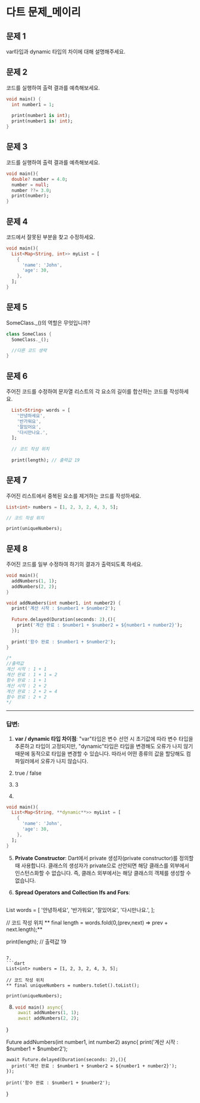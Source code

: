 # 다트 문제_메이리

## 문제 1
var타입과 dynamic 타입의 차이에 대해 설명해주세요.

## 문제 2
코드를 실행하여 출력 결과를 예측해보세요.

```dart
void main() {
  int number1 = 1;
  
  print(number1 is int);
  print(number1 is! int);
}
```

## 문제 3
코드를 실행하여 출력 결과를 예측해보세요.

```dart
void main(){
  double? number = 4.0;
  number = null;
  number ??= 3.0;
  print(number);
}
```

## 문제 4
코드에서 잘못된 부분을 찾고 수정하세요.

```dart
void main(){
  List<Map<String, int>> myList = [
    {
      'name': 'John',
      'age': 30,
    },
  ];
}
```

## 문제 5
SomeClass._()의 역할은 무엇입니까?

```dart
class SomeClass {
  SomeClass._();

  //다른 코드 생략
}
```

## 문제 6
주어진 코드를 수정하여 문자열 리스트의 각 요소의 길이를 합산하는 코드를 작성하세요.

```dart
  List<String> words = [
    '안녕하세요',
    '반가워요',
    '잘있어요',
    '다시만나요.',
  ];
  
  // 코드 작성 위치
  
  print(length); // 출력값 19
```

## 문제 7
주어진 리스트에서 중복된 요소를 제거하는 코드를 작성하세요.

```dart
List<int> numbers = [1, 2, 3, 2, 4, 3, 5];

// 코드 작성 위치

print(uniqueNumbers);
```

## 문제 8
주어진 코드를 일부 수정하여 하기의 결과가 출력되도록 하세요.

```dart
void main(){
  addNumbers(1, 1);
  addNumbers(2, 2);
}

void addNumbers(int number1, int number2) {
  print('계산 시작 : $number1 + $number2');
  
  Future.delayed(Duration(seconds: 2),(){
    print('계산 완료 : $number1 + $number2 = ${number1 + number2}');
  });
  
  print('함수 완료 : $number1 + $number2');
}

/*
//출력값
계산 시작 : 1 + 1
계산 완료 : 1 + 1 = 2
함수 완료 : 1 + 1
계산 시작 : 2 + 2
계산 완료 : 2 + 2 = 4
함수 완료 : 2 + 2
*/
```
---

### 답변:

1. **var / dynamic 타입 차이점**: 
    "var"타입은 변수 선언 시 초기값에 따라 변수 타입을 추론하고 타입이 고정되지만, "dynamic"타입은 타입을 변경해도 오류가 나지 않기 때문에 동적으로 타입을 변경할 수 있습니다. 따라서 어떤 종류의 값을 할당해도 컴파일러에서 오류가 나지 않습니다. 

2. true / false
   
3. 3

4. 
```dart
void main(){
  List<Map<String, **dynamic**>> myList = [
    {
      'name': 'John',
      'age': 30,
    },
  ];
}
```

5. **Private Constructor**:
    Dart에서 private 생성자(private constructor)를 정의할 때 사용합니다. 클래스의 생성자가 private으로 선언되면 해당 클래스를 외부에서 인스턴스화할 수 없습니다. 즉, 클래스 외부에서는 해당 클래스의 객체를 생성할 수 없습니다.

6. **Spread Operators and Collection Ifs and Fors**:
   ```dart
  List<String> words = [
    '안녕하세요',
    '반가워요',
    '잘있어요',
    '다시만나요.',
  ];
  
  // 코드 작성 위치
  ** final length = words.fold<int>(0,(prev,next) => prev + next.length);**
  
  print(length); // 출력값 19
```

7. 
```dart
List<int> numbers = [1, 2, 3, 2, 4, 3, 5];

// 코드 작성 위치
** final uniqueNumbers = numbers.toSet().toList();

print(uniqueNumbers);
```


8. 
   ```dart
   void main() async{
    await addNumbers(1, 1);
    await addNumbers(2, 2);
  }

  Future<void> addNumbers(int number1, int number2) async{
    print('계산 시작 : $number1 + $number2');
    
    await Future.delayed(Duration(seconds: 2),(){
      print('계산 완료 : $number1 + $number2 = ${number1 + number2}');
    });
    
    print('함수 완료 : $number1 + $number2');
  }
   ```


